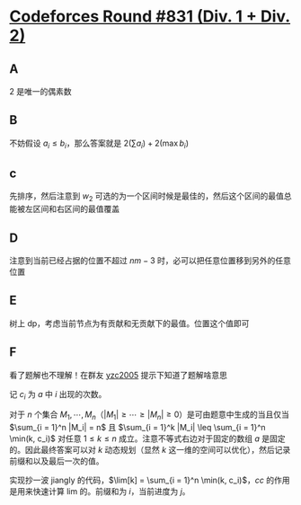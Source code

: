 # [Codeforces Round #831 (Div. 1 + Div. 2)](https://codeforces.com/contest/1740)

## A

$2$ 是唯一的偶素数

## B

不妨假设 $a_i \leq b_i$，那么答案就是 $2(\sum a_i) + 2(\max b_i)$

## c

先排序，然后注意到 $w_2$ 可选的为一个区间时候是最佳的，然后这个区间的最值总能被左区间和右区间的最值覆盖

## D

注意到当前已经占据的位置不超过 $nm - 3$ 时，必可以把任意位置移到另外的任意位置

## E

树上 dp，考虑当前节点为有贡献和无贡献下的最值。位置这个值即可

## F

看了题解也不理解！在群友 [yzc2005](https://codeforces.com/profile/yzc2005) 提示下知道了题解啥意思

记 $c_i$ 为 $a$ 中 $i$ 出现的次数。

对于 $n$ 个集合 $M_1, \cdots, M_n$（$|M_1| \geq \cdots \geq |M_n| \geq 0$）是可由题意中生成的当且仅当 $\sum_{i = 1}^n |M_i| = n$ 且 $\sum_{i = 1}^k |M_i| \leq \sum_{i = 1}^n \min(k, c_i)$ 对任意 $1 \leq k \leq n$ 成立。注意不等式右边对于固定的数组 $a$ 是固定的。因此最终答案可以对 $k$ 动态规划（显然 $k$ 这一维的空间可以优化），然后记录前缀和以及最后一次的值。

实现抄一波 jiangly 的代码，$\lim[k] = \sum_{i = 1}^n \min(k, c_i)$，$cc$ 的作用是用来快速计算 lim 的。前缀和为 $i$，当前进度为 $j$。